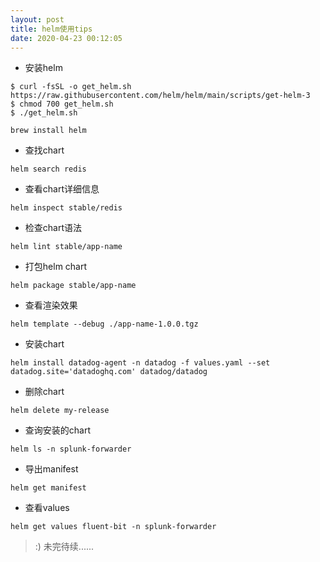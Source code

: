 ```yaml
---
layout: post
title: helm使用tips
date: 2020-04-23 00:12:05
---
```


- 安装helm

```
$ curl -fsSL -o get_helm.sh https://raw.githubusercontent.com/helm/helm/main/scripts/get-helm-3
$ chmod 700 get_helm.sh
$ ./get_helm.sh

brew install helm
```

- 查找chart

```
helm search redis
```

- 查看chart详细信息

```
helm inspect stable/redis
```

- 检查chart语法

```
helm lint stable/app-name
```

- 打包helm chart

```
helm package stable/app-name
```

- 查看渲染效果

```
helm template --debug ./app-name-1.0.0.tgz
```

- 安装chart

```
helm install datadog-agent -n datadog -f values.yaml --set datadog.site='datadoghq.com' datadog/datadog
```

- 删除chart

```
helm delete my-release
```

- 查询安装的chart

```
helm ls -n splunk-forwarder
```

- 导出manifest

```
helm get manifest
```

- 查看values

```
helm get values fluent-bit -n splunk-forwarder
```

> :) 未完待续......
